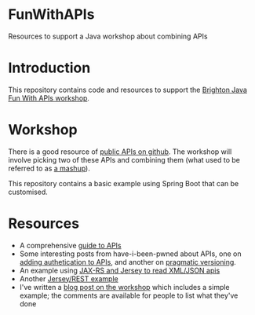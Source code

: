 # FunWithAPIs
Resources to support a Java workshop about combining APIs

# Introduction
This repository contains code and resources to support the [Brighton Java Fun With APIs workshop](https://www.meetup.com/Brighton-Java/events/264746384/).

# Workshop
There is a good resource of [public APIs on github](https://github.com/public-apis/public-apis). The workshop will involve picking two of these APIs and combining them (what used to be referred to as [a mashup](https://en.wikipedia.org/wiki/Mashup_(web_application_hybrid))). 

This repository contains a basic example using Spring Boot that can be customised.

# Resources
* A comprehensive [guide to APIs](https://github.com/Kikobeats/awesome-api)
* Some interesting posts from have-i-been-pwned about APIs, one on [adding authetication to APIs](https://www.troyhunt.com/authentication-and-the-have-i-been-pwned-api/), and another on [pragmatic versioning](https://www.troyhunt.com/your-api-versioning-is-wrong-which-is/).
* An example using [JAX-RS and Jersey to read XML/JSON apis](https://www.baeldung.com/jersey-jax-rs-client)
* Another [Jersey/REST example](https://www.vogella.com/tutorials/REST/article.html)
* I've written a [blog post on the workshop](http://jamesburt.me.uk/uncategorized/fun-with-apis/) which includes a simple example; the comments are available for people to list what they've done
